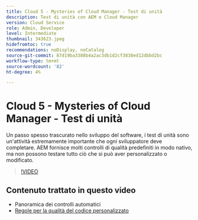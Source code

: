 ```yaml
---
title: Cloud 5 - Mysteries of Cloud Manager - Test di unità
description: Test di unità con AEM e Cloud Manager
version: Cloud Service
role: Admin, Developer
level: Intermediate
thumbnail: 343623.jpeg
hidefromtoc: true
recommendations: noDisplay, noCatalog
source-git-commit: 87d19ba3388b4a2ac3db1d2cf3838ed12dbbd2bc
workflow-type: tm+mt
source-wordcount: '82'
ht-degree: 4%

---
```


# Cloud 5 - Mysteries of Cloud Manager - Test di unità

Un passo spesso trascurato nello sviluppo del software, i test di unità sono un&#39;attività estremamente importante che ogni sviluppatore deve completare. AEM fornisce molti controlli di qualità predefiniti in modo nativo, ma non possono testare tutto ciò che si può aver personalizzato o modificato.

>[!VIDEO](https://video.tv.adobe.com/v/343623)

## Contenuto trattato in questo video

+ Panoramica dei controlli automatici
+ [Regole per la qualità del codice personalizzato](https://experienceleague.adobe.com/docs/experience-manager-cloud-service/content/implementing/using-cloud-manager/test-results/custom-code-quality-rules.html)
